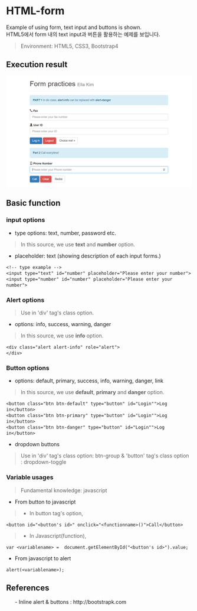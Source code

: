 # HTML-form
Example of using form, text input and buttons is shown. <br>
HTML5에서 form 내의 text input과 버튼을 활용하는 예제를 보입니다. 
> Environment: HTML5, CSS3, Bootstrap4

## Execution result
<img src="/result.PNG" width="700px">

## Basic function
### input options
- type options: text, number, password etc.
> In this source, we use <strong>text</strong> and <strong>number</strong> option.
- placeholder: text (showing description of each input forms.)
~~~
<!-- type example -->
<input type="text" id="number" placeholder="Please enter your number">
<input type="number" id="number" placeholder="Please enter your number">
~~~
### Alert options
> Use in 'div' tag's class option.
- options: info, success, warning, danger
> In this source, we use <strong>info</strong> option.
~~~
<div class="alert alert-info" role="alert">
</div>
~~~
### Button options
- options: default, primary, success, info, warning, danger, link
> In this source, we use <strong>default</strong>, <strong>primary</strong> and <strong>danger</strong> option.
~~~
<button class="btn btn-default" type="button" id="Login"">Log in</button>
<button class="btn btn-primary" type="button" id="Login"">Log in</button>
<button class="btn btn-danger" type="button" id="Login"">Log in</button>
~~~
- dropdown buttons 
> Use in 'div' tag's class option: btn-group & 'button' tag's class option : dropdown-toggle

### Variable usages
> Fundamental knowledge: javascript
- From button to javascript
> - In button tag's option,
~~~
<button id="<button's id>" onclick="<functionname>()">Call</button>
~~~
> - In Javascript(function),
~~~
var <variablename> =  document.getElementById("<button's id>").value;
~~~

- From javascript to alert
~~~
alert(<variablename>);
~~~

## References
<ol> - Inline alert & buttons : http://bootstrapk.com</ol>
